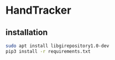 # HandTracker

## installation

```bash
sudo apt install libgirepository1.0-dev
pip3 install -r requirements.txt
```